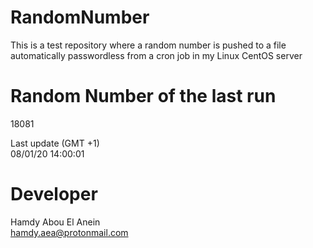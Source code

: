 # RandomNumber    
This is a test repository where a random number is pushed to a file automatically passwordless from a cron job in my Linux CentOS server    
# Random Number of the last run   
18081
      
Last update (GMT +1)    
08/01/20 14:00:01
# Developer    
Hamdy Abou El Anein   
hamdy.aea@protonmail.com
